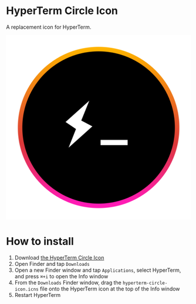 # HyperTerm Circle Icon
A replacement icon for HyperTerm.

![HyperTerm Circle Icon](hyperterm-circle-icon.png)

# How to install
1. Download [the HyperTerm Circle Icon](hyperterm-circle-icon.icns)
2. Open Finder and tap `Downloads`
3. Open a new Finder window and tap `Applications`, select HyperTerm, and press `⌘+i` to open the Info window
4. From the `Downloads` Finder window, drag the `hyperterm-circle-icon.icns` file onto the HyperTerm icon at the top of the Info window
5. Restart HyperTerm
